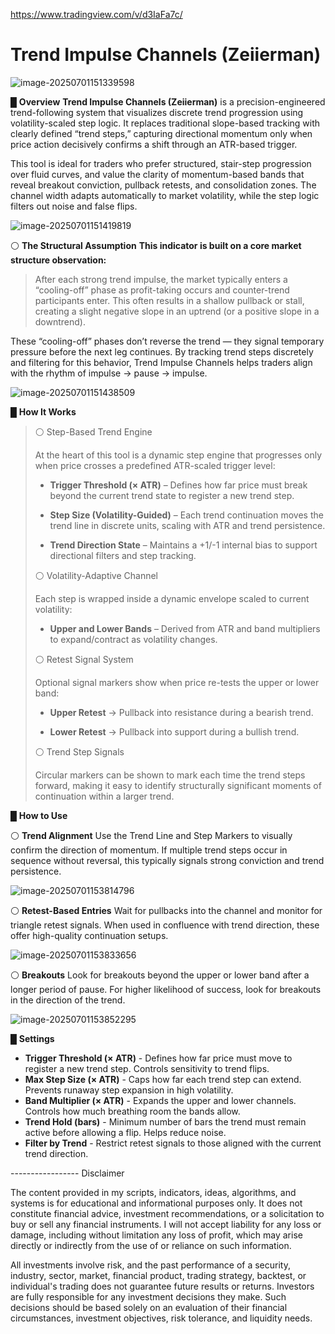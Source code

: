 https://www.tradingview.com/v/d3IaFa7c/



# Trend Impulse Channels (Zeiierman)

![image-20250701151339598](https://pkuxiaohou.oss-cn-beijing.aliyuncs.com/img/202507011513723.png)

█ **Overview**
**Trend Impulse Channels (Zeiierman)** is a precision-engineered trend-following system that visualizes discrete trend progression using volatility-scaled step logic. It replaces traditional slope-based tracking with clearly defined “trend steps,” capturing directional momentum only when price action decisively confirms a shift through an ATR-based trigger.

This tool is ideal for traders who prefer structured, stair-step progression over fluid curves, and value the clarity of momentum-based bands that reveal breakout conviction, pullback retests, and consolidation zones. The channel width adapts automatically to market volatility, while the step logic filters out noise and false flips.

![image-20250701151419819](https://pkuxiaohou.oss-cn-beijing.aliyuncs.com/img/202507011514904.png)



⚪ **The Structural Assumption**
**This indicator is built on a core market structure observation:**

> After each strong trend impulse, the market typically enters a “cooling-off” phase as profit-taking occurs and counter-trend participants enter. This often results in a shallow pullback or stall, creating a slight negative slope in an uptrend (or a positive slope in a downtrend).

These “cooling-off” phases don’t reverse the trend — they signal temporary pressure before the next leg continues. By tracking trend steps discretely and filtering for this behavior, Trend Impulse Channels helps traders align with the rhythm of impulse → pause → impulse.

![image-20250701151438509](https://pkuxiaohou.oss-cn-beijing.aliyuncs.com/img/202507011514611.png)

█ **How It Works**

> ⚪ Step-Based Trend Engine
>
> At the heart of this tool is a dynamic step engine that progresses only when price crosses a predefined ATR-scaled trigger level:
>
> - **Trigger Threshold (× ATR)** – Defines how far price must break beyond the current trend state to register a new trend step.
>
> - **Step Size (Volatility-Guided)** – Each trend continuation moves the trend line in discrete units, scaling with ATR and trend persistence.
>
> - **Trend Direction State** – Maintains a +1/-1 internal bias to support directional filters and step tracking.
>
>   
>
> ⚪ Volatility-Adaptive Channel
>
> Each step is wrapped inside a dynamic envelope scaled to current volatility:
>
> - **Upper and Lower Bands** – Derived from ATR and band multipliers to expand/contract as volatility changes.
>
>   
>
> ⚪ Retest Signal System
>
> Optional signal markers show when price re-tests the upper or lower band:
>
> - **Upper Retest** → Pullback into resistance during a bearish trend.
>
> - **Lower Retest** → Pullback into support during a bullish trend.
>
>   
>
> ⚪ Trend Step Signals
>
> Circular markers can be shown to mark each time the trend steps forward, making it easy to identify structurally significant moments of continuation within a larger trend.

█ **How to Use**

⚪ **Trend Alignment**
Use the Trend Line and Step Markers to visually confirm the direction of momentum. If multiple trend steps occur in sequence without reversal, this typically signals strong conviction and trend persistence.

![image-20250701153814796](https://pkuxiaohou.oss-cn-beijing.aliyuncs.com/img/202507011538895.png)

⚪ **Retest-Based Entries**
Wait for pullbacks into the channel and monitor for triangle retest signals. When used in confluence with trend direction, these offer high-quality continuation setups.

![image-20250701153833656](https://pkuxiaohou.oss-cn-beijing.aliyuncs.com/img/202507011538761.png)

⚪ **Breakouts**
Look for breakouts beyond the upper or lower band after a longer period of pause. For higher likelihood of success, look for breakouts in the direction of the trend.

![image-20250701153852295](https://pkuxiaohou.oss-cn-beijing.aliyuncs.com/img/202507011538396.png)

█ **Settings**

- **Trigger Threshold (× ATR)** - Defines how far price must move to register a new trend step. Controls sensitivity to trend flips.
- **Max Step Size (× ATR)** - Caps how far each trend step can extend. Prevents runaway step expansion in high volatility.
- **Band Multiplier (× ATR)** - Expands the upper and lower channels. Controls how much breathing room the bands allow.
- **Trend Hold (bars)** - Minimum number of bars the trend must remain active before allowing a flip. Helps reduce noise.
- **Filter by Trend** - Restrict retest signals to those aligned with the current trend direction.

\-----------------
Disclaimer

The content provided in my scripts, indicators, ideas, algorithms, and systems is for educational and informational purposes only. It does not constitute financial advice, investment recommendations, or a solicitation to buy or sell any financial instruments. I will not accept liability for any loss or damage, including without limitation any loss of profit, which may arise directly or indirectly from the use of or reliance on such information.

All investments involve risk, and the past performance of a security, industry, sector, market, financial product, trading strategy, backtest, or individual's trading does not guarantee future results or returns. Investors are fully responsible for any investment decisions they make. Such decisions should be based solely on an evaluation of their financial circumstances, investment objectives, risk tolerance, and liquidity needs.























